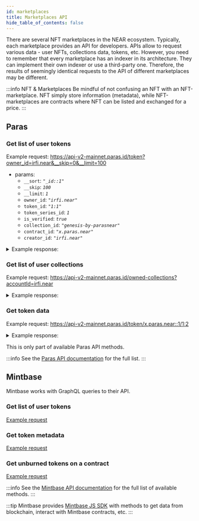 ```yaml
---
id: marketplaces
title: Marketplaces API
hide_table_of_contents: false
---
```


There are several NFT marketplaces in the NEAR ecosystem. Typically, each marketplace provides an API for developers. APIs allow to request various data - user NFTs, collections data, tokens, etc. However, you need to remember that every marketplace has an indexer in its architecture. They can implement their own indexer or use a third-party one. Therefore, the results of seemingly identical requests to the API of different marketplaces may be different.

:::info NFT & Marketplaces
Be mindful of not confusing an NFT with an NFT-marketplace. NFT simply store information (metadata), while NFT-marketplaces are contracts where NFT can be listed and exchanged for a price.
:::

## Paras

### Get list of user tokens
Example request: https://api-v2-mainnet.paras.id/token?owner_id=irfi.near&__skip=0&__limit=100

- params:
  - `__sort`: _`"_id::1"`_
  - `__skip`: _`100`_
  - `__limit`: _`1`_
  - `owner_id`: _`"irfi.near"`_
  - `token_id`: _`"1:1"`_
  - `token_series_id`: _`1`_
  - `is_verified`: _`true`_
  - `collection_id`: _`"genesis-by-parasnear"`_
  - `contract_id`: _`"x.paras.near"`_
  - `creator_id`: _`"irfi.near"`_

<details>
<summary>Example response: </summary>
<p>

```json
{
  "status": 1,
  "data": {
    "results": [
      {
        "_id": "6135d9467c2421015aec6e8b",
        "contract_id": "x.paras.near",
        "token_id": "1:1",
        "owner_id": "bob.near",
        "token_series_id": "1",
        "edition_id": "1",
        "metadata": {
          "title": "Key to Paras #1",
          "description": "With a simplistic shank and two collars that are connecting the bow and the bits of the key. The bit is known to be customizable; fits only the doorway that it is supposed to. Meanwhile the bow; shaped by equal pieces of bails, is left protruding so that torque can be applied by the user to the doorway.",
          "media": "bafybeigi3kbgcqj2ss65engjjs5qkxrws3rfbc3f2wlo73jukujqyqjveu",
          "media_hash": null,
          "copies": 50,
          "issued_at": "1607346917096",
          "expires_at": null,
          "starts_at": null,
          "updated_at": null,
          "extra": null,
          "reference": "bafybeifcl2kswgwm3h57da7yqtluukkyd6nnxaaedm57lmqfbqy7mg4374",
          "reference_hash": null,
          "collection": "Genesis",
          "collection_id": "genesis-by-parasnear",
          "creator_id": "paras.near",
          "blurhash": "U82jV:kERqkFZyf8kYj]cIa{ogj^ogf5bcax"
        },
        "royalty": {},
        "price": null,
        "categories": []
      }
    ],
    "skip": 0,
    "limit": 1
  }
}
```

</p>
</details>

### Get list of user collections
Example request: https://api-v2-mainnet.paras.id/owned-collections?accountId=irfi.near

<details>
<summary>Example response: </summary>
<p>

```json
{
  "status": 1,
  "result": [
    {
      "_id": "61cef434416fdd3c487e881e",
      "creator_id": "rarest.near",
      "collection": "AI DREAMS",
      "collection_id": "ai-dreams-by-rarestnear",
      "description": "We bring you AI Dreams. A collection  that comemorates creativity in connection to technological advancements. Each painting piece is AI generated from scratch (no reused assets) and the collection as a whole  capture the invisible world of AI that exists all around us. ",
      "media": "bafybeig6223btusf4boowsjntix2xqmintk4n4bkxyspdh46uz4bb6humi",
      "blurhash": "Ue8YfXa~iuo#pMWAnhWVR:jYogaykZoKWqj]",
      "createdAt": 1640952884647,
      "updatedAt": 1665924535225,
      "is_creator": true,
      "cover": "bafkreicnzdvja6xpfkq26r3xw7adv7fsbnyg77uh645jbkybcowzdqjfdy",
      "socialMedia": {
        "twitter": "",
        "discord": "",
        "website": ""
      },
      "floor_price": {
        "$numberDecimal": "0"
      },
      "has_floor_price": true,
      "avg_price": "221318840579710144927536",
      "avg_price_usd": 0.656201954827972,
      "owner_ids": [
        "wzor.near",
        "lanky_ay.near",
        "gongziyan.near",
        "multiavatar.near",
        "lscr2d2.near",
        "urri.near"
      ],
      "total_cards": 353,
      "total_owners": 153,
      "total_sales": 345,
      "volume": "76355000000000000000000000",
      "volume_usd": 226.38967441565,
      "updated_at": 1692972344980
    }
  ]
}
```

</p>
</details>

### Get token data
Example request: https://api-v2-mainnet.paras.id/token/x.paras.near::1/1:2

<details>
<summary>Example response: </summary>
<p>

```json
{
  "_id": "6135d9467c2421015aec6e8c",
  "contract_id": "x.paras.near",
  "token_id": "1:2",
  "owner_id": "narwallets.near",
  "token_series_id": "1",
  "edition_id": "2",
  "metadata": {
    "title": "Key to Paras #2",
    "description": "With a simplistic shank and two collars that are connecting the bow and the bits of the key. The bit is known to be customizable; fits only the doorway that it is supposed to. Meanwhile the bow; shaped by equal pieces of bails, is left protruding so that torque can be applied by the user to the doorway.",
    "media": "https://ipfs.fleek.co/ipfs/bafybeigi3kbgcqj2ss65engjjs5qkxrws3rfbc3f2wlo73jukujqyqjveu",
    "media_hash": null,
    "copies": 50,
    "issued_at": "1607346931683",
    "expires_at": null,
    "starts_at": null,
    "updated_at": null,
    "extra": null,
    "reference": "https://ipfs.fleek.co/ipfs/bafybeifcl2kswgwm3h57da7yqtluukkyd6nnxaaedm57lmqfbqy7mg4374",
    "reference_hash": null,
    "collection": "Genesis",
    "collection_id": "genesis-by-parasnear",
    "creator_id": "paras.near",
    "blurhash": "U82jV:kERqkFZyf8kYj]cIa{ogj^ogf5bcax",
    "score": 0,
    "mime_type": "image/jpeg"
  },
  "royalty": {},
  "price": null,
  "has_price": null,
  "is_creator": true
}
```

</p>
</details>

This is only part of available Paras API methods.

:::info
See the [Paras API documentation](https://parashq.github.io/) for the full list.
:::

## Mintbase

Mintbase works with GraphQL queries to their API.

### Get list of user tokens
[Example request](https://cloud.hasura.io/public/graphiql?endpoint=https%3A%2F%2Fgraph.mintbase.xyz%2Fmainnet&header=mb-api-key%3Aanon&query=query+MyQuery+%7B%0A++mb_views_nft_tokens%28%0A++++where%3A+%7Bowner%3A+%7B_eq%3A+%22nate.near%22%7D%2C+_and%3A+%7Bburned_timestamp%3A+%7B_is_null%3A+true%7D%2C+last_transfer_timestamp%3A+%7B_is_null%3A+false%7D%7D%7D%0A++++limit%3A+30%0A++++order_by%3A+%7Blast_transfer_timestamp%3A+desc%7D%0A++%29+%7B%0A++++nft_contract_id%0A++++title%0A++++description%0A++++media%0A++++last_transfer_receipt_id%0A++%7D%0A%7D%0A)

### Get token metadata
[Example request](https://cloud.hasura.io/public/graphiql?endpoint=https%3A%2F%2Fgraph.mintbase.xyz%2Fmainnet&header=mb-api-key%3Aanon&query=query+MyQuery+%7B%0A++nft_metadata%28%0A++++where%3A+%7Breference%3A+%7B_eq%3A+%22nb0-oBR379DzoFYeYv-LesjVNmrVlDs5IqQ8hfDfnMU%22%7D%7D%0A++%29+%7B%0A++++id%0A++++media%0A++++reference_blob%0A++%7D%0A%7D%0A)

### Get unburned tokens on a contract
[Example request](https://cloud.hasura.io/public/graphiql?endpoint=https%3A%2F%2Fgraph.mintbase.xyz%2Fmainnet&header=mb-api-key%3Aanon&query=query+MyQuery+%7B%0A++nft_tokens%28%0A++++where%3A+%7Bnft_contract%3A+%7Bid%3A+%7B_eq%3A+%22midjourny.mintbase1.near%22%7D%7D%2C+burned_timestamp%3A+%7B_is_null%3A+false%7D%7D%0A++%29+%7B%0A++++burned_receipt_id%0A++++burned_timestamp%0A++++copies%0A++++expires_at%0A++++issued_at%0A++++last_transfer_receipt_id%0A++++last_transfer_timestamp%0A++++metadata_id%0A++++mint_memo%0A++++minted_receipt_id%0A++++minted_timestamp%0A++++minter%0A++++reference%0A++++reference_hash%0A++++royalties%0A++++royalties_percent%0A++++splits%0A++++starts_at%0A++++updated_at%0A++++nft_contract+%7B%0A++++++id%0A++++++name%0A++++++owner_id%0A++++%7D%0A++%7D%0A%7D%0A)

:::info
See the [Mintbase API documentation](https://docs.mintbase.xyz/dev/mintbase-graph) for the full list of available methods.
:::

:::tip
Mintbase provides [Mintbase JS SDK](https://docs.mintbase.xyz/dev/mintbase-sdk-ref) with methods to get data from blockchain, interact with Mintbase contracts, etc.
:::